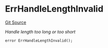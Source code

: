 # ErrHandleLengthInvalid
[Git Source](https://github.com/Crossbell-Box/Crossbell-Contracts/blob/638047aa8a24788643a179bc4e4bad5b13618581/contracts/libraries/Error.sol)

*Handle length too long or too short*


```solidity
error ErrHandleLengthInvalid();
```

